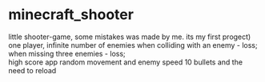 # minecraft_shooter
little shooter-game, some mistakes was made by me. its my first progect)
one player, infinite number of enemies
when colliding with an enemy - loss; when missing three enemies - loss;  
high score app
random movement and enemy speed
10 bullets and the need to reload
